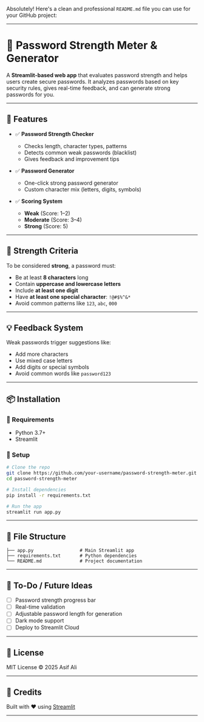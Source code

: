Absolutely! Here's a clean and professional `README.md` file you can use for your GitHub project:

---

# 🔐 Password Strength Meter & Generator

A **Streamlit-based web app** that evaluates password strength and helps users create secure passwords. It analyzes passwords based on key security rules, gives real-time feedback, and can generate strong passwords for you.

---

## 🚀 Features

- ✅ **Password Strength Checker**
  - Checks length, character types, patterns
  - Detects common weak passwords (blacklist)
  - Gives feedback and improvement tips

- ✅ **Password Generator**
  - One-click strong password generator
  - Custom character mix (letters, digits, symbols)

- ✅ **Scoring System**
  - **Weak** (Score: 1–2)  
  - **Moderate** (Score: 3–4)  
  - **Strong** (Score: 5)

---

## 🎯 Strength Criteria

To be considered **strong**, a password must:
- Be at least **8 characters** long
- Contain **uppercase and lowercase letters**
- Include **at least one digit**
- Have **at least one special character**: `!@#$%^&*`
- Avoid common patterns like `123`, `abc`, `000`

---

## 💡 Feedback System

Weak passwords trigger suggestions like:
- Add more characters  
- Use mixed case letters  
- Add digits or special symbols  
- Avoid common words like `password123`

---

## 📦 Installation

### 🔧 Requirements
- Python 3.7+
- Streamlit

### 🔌 Setup

```bash
# Clone the repo
git clone https://github.com/your-username/password-strength-meter.git
cd password-strength-meter

# Install dependencies
pip install -r requirements.txt

# Run the app
streamlit run app.py
```

---

## 📁 File Structure

```
├── app.py                 # Main Streamlit app
├── requirements.txt       # Python dependencies
└── README.md              # Project documentation
```

---



## 💬 To-Do / Future Ideas

- [ ] Password strength progress bar  
- [ ] Real-time validation  
- [ ] Adjustable password length for generation  
- [ ] Dark mode support  
- [ ] Deploy to Streamlit Cloud

---

## 📜 License

MIT License © 2025 Asif Ali

---

## 🙌 Credits

Built with ❤️ using [Streamlit](https://streamlit.io/)

---
